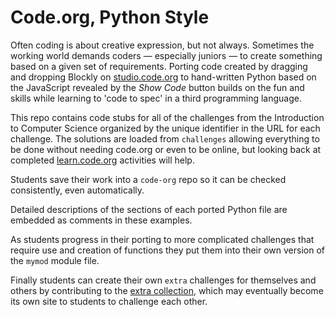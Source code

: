 Code.org, Python Style
======================

Often coding is about creative expression, but not always. Sometimes the
working world demands coders &mdash; especially juniors &mdash; to create
something based on a given set of requirements.  Porting code created by
dragging and dropping Blockly on [studio.code.org](http://studio.code.org)
to hand-written Python based on the JavaScript revealed by the  *Show
Code* button builds on the fun and skills while learning to 'code to spec'
in a third programming language.

This repo contains code stubs for all of the challenges from
the Introduction to Computer Science organized by the unique
identifier in the URL for each challenge. The solutions are loaded
from `challenges` allowing everything to be done without needing
code.org or even to be online, but looking back at completed
[learn.code.org](http://learn.code.org) activities will help.

Students save their work into a `code-org` repo so it can be checked
consistently, even automatically.

Detailed descriptions of the sections of each ported Python file are
embedded as comments in these examples.

As students progress in their porting to more complicated challenges
that require use and creation of functions they put them into their own
version of the `mymod` module file.

Finally students can create their own `extra` challenges
for themselves and others by contributing to the [extra
collection](http://github.com/skilstak/code-org-python/tree/master/extra),
which may eventually become its own site to students to challenge
each other.
